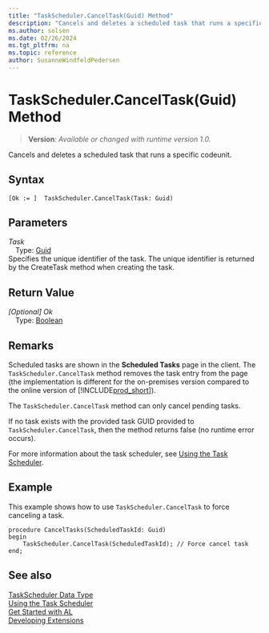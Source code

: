 ```yaml
---
title: "TaskScheduler.CancelTask(Guid) Method"
description: "Cancels and deletes a scheduled task that runs a specific codeunit."
ms.author: solsen
ms.date: 02/26/2024
ms.tgt_pltfrm: na
ms.topic: reference
author: SusanneWindfeldPedersen
---
```

[//]: # (START>DO_NOT_EDIT)
[//]: # (IMPORTANT:Do not edit any of the content between here and the END>DO_NOT_EDIT.)
[//]: # (Any modifications should be made in the .xml files in the ModernDev repo.)
# TaskScheduler.CancelTask(Guid) Method
> **Version**: _Available or changed with runtime version 1.0._

Cancels and deletes a scheduled task that runs a specific codeunit.


## Syntax
```AL
[Ok := ]  TaskScheduler.CancelTask(Task: Guid)
```
## Parameters
*Task*  
&emsp;Type: [Guid](../guid/guid-data-type.md)  
Specifies the unique identifier of the task. The unique identifier is returned by the CreateTask method when creating the task.  


## Return Value
*[Optional] Ok*  
&emsp;Type: [Boolean](../boolean/boolean-data-type.md)  



[//]: # (IMPORTANT: END>DO_NOT_EDIT)

## Remarks

Scheduled tasks are shown in the **Scheduled Tasks** page in the client. The `TaskScheduler.CancelTask` method removes the task entry from the page (the implementation is different for the on-premises version compared to the online version of [!INCLUDE[prod_short](../../includes/prod_short.md)]).  

The `TaskScheduler.CancelTask` method can only cancel pending tasks. 

If no task exists with the provided task GUID provided to `TaskScheduler.CancelTask`, then the method returns false (no runtime error occurs). 

For more information about the task scheduler, see [Using the Task Scheduler](../../devenv-task-scheduler.md). 

## Example

This example shows how to use `TaskScheduler.CancelTask` to force canceling a task.

```AL
procedure CancelTasks(ScheduledTaskId: Guid)
begin
    TaskScheduler.CancelTask(ScheduledTaskId); // Force cancel task 
end;
```

## See also

[TaskScheduler Data Type](taskscheduler-data-type.md)    
[Using the Task Scheduler](../../devenv-task-scheduler.md)   
[Get Started with AL](../../devenv-get-started.md)  
[Developing Extensions](../../devenv-dev-overview.md)